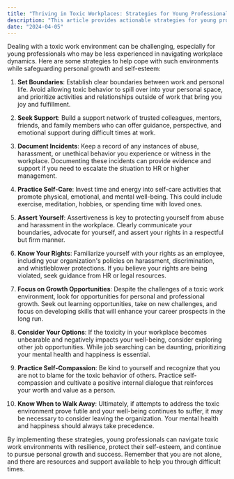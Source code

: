```yaml
---
title: "Thriving in Toxic Workplaces: Strategies for Young Professionals"
description: "This article provides actionable strategies for young professionals to cope with toxic work environments while safeguarding personal growth and self-esteem. From setting boundaries and seeking support to asserting oneself and considering career options, these tips empower individuals to navigate challenging workplace dynamics with resilience and confidence."
date: "2024-04-05"
---
```

Dealing with a toxic work environment can be challenging, especially for young professionals who may be less experienced in navigating workplace dynamics. Here are some strategies to help cope with such environments while safeguarding personal growth and self-esteem:

1. **Set Boundaries**: Establish clear boundaries between work and personal life. Avoid allowing toxic behavior to spill over into your personal space, and prioritize activities and relationships outside of work that bring you joy and fulfillment.

2. **Seek Support**: Build a support network of trusted colleagues, mentors, friends, and family members who can offer guidance, perspective, and emotional support during difficult times at work.

3. **Document Incidents**: Keep a record of any instances of abuse, harassment, or unethical behavior you experience or witness in the workplace. Documenting these incidents can provide evidence and support if you need to escalate the situation to HR or higher management.

4. **Practice Self-Care**: Invest time and energy into self-care activities that promote physical, emotional, and mental well-being. This could include exercise, meditation, hobbies, or spending time with loved ones.

5. **Assert Yourself**: Assertiveness is key to protecting yourself from abuse and harassment in the workplace. Clearly communicate your boundaries, advocate for yourself, and assert your rights in a respectful but firm manner.

6. **Know Your Rights**: Familiarize yourself with your rights as an employee, including your organization's policies on harassment, discrimination, and whistleblower protections. If you believe your rights are being violated, seek guidance from HR or legal resources.

7. **Focus on Growth Opportunities**: Despite the challenges of a toxic work environment, look for opportunities for personal and professional growth. Seek out learning opportunities, take on new challenges, and focus on developing skills that will enhance your career prospects in the long run.

8. **Consider Your Options**: If the toxicity in your workplace becomes unbearable and negatively impacts your well-being, consider exploring other job opportunities. While job searching can be daunting, prioritizing your mental health and happiness is essential.

9. **Practice Self-Compassion**: Be kind to yourself and recognize that you are not to blame for the toxic behavior of others. Practice self-compassion and cultivate a positive internal dialogue that reinforces your worth and value as a person.

10. **Know When to Walk Away**: Ultimately, if attempts to address the toxic environment prove futile and your well-being continues to suffer, it may be necessary to consider leaving the organization. Your mental health and happiness should always take precedence.

By implementing these strategies, young professionals can navigate toxic work environments with resilience, protect their self-esteem, and continue to pursue personal growth and success. Remember that you are not alone, and there are resources and support available to help you through difficult times.

